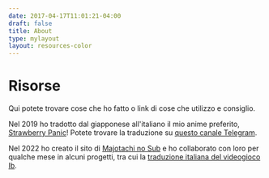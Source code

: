 ```yaml
---
date: 2017-04-17T11:01:21-04:00
draft: false
title: About
type: mylayout
layout: resources-color
---
```

# Risorse

Qui potete trovare cose che ho fatto o link di cose che utilizzo e consiglio.


Nel 2019 ho tradotto dal giapponese all'italiano il mio anime preferito, [Strawberry Panic](https://myanimelist.net/anime/855/Strawberry_Panic)! Potete trovare la traduzione su [questo canale Telegram](https://t.me/strawberrypanicfansubita).


Nel 2022 ho creato il sito di [Majotachi no Sub](https://majotachinosub.com) e ho collaborato con loro per qualche mese in alcuni progetti, tra cui la [traduzione italiana del videogioco Ib](https://majotachinosub.com/videogiochi/ib.html).
